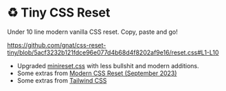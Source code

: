 # ♻️ Tiny CSS Reset 
Under 10 line modern vanilla CSS reset. Copy, paste and go!

https://github.com/gnat/css-reset-tiny/blob/5acf3232b121fdce96e077d4b68d4f8202af9e16/reset.css#L1-L10

* Upgraded [minireset.css](https://github.com/jgthms/minireset.css) with less bullshit and modern additions.
* Some extras from [Modern CSS Reset (September 2023)](https://andy-bell.co.uk/a-more-modern-css-reset/)
* Some extras from [Tailwind CSS](https://github.com/tailwindlabs/tailwindcss/blob/master/src/css/preflight.css)
